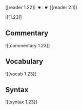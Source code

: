 [[reader 1.22]] ☚ : ☛ [[reader 2.1]]

![[1.23]]

## Commentary

![[commentary 1.23]]

## Vocabulary

![[vocab 1.23]]

## Syntax

![[syntax 1.23]]

